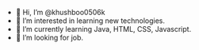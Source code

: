 - 👋 Hi, I’m @khushboo0506k
- 👀 I’m interested in learning new technologies.
- 🌱 I’m currently learning Java, HTML, CSS, Javascript.
- 💞️ I’m looking for job.
